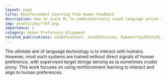 ```yaml
---
layout: page
title: Reinforcement Learning from Human Feedback
description: How to scale RL to combinatorially sized language action spaces and messy human preference rewards?
img: assets/img/rlhf.png
importance: 1
category: Human Preference Alignment
related_publications: wu2025context, xie2025survey, Ramamurthy2022IsRL, hausknecht2020interactive, martin2017improvisational, ammanabrolu2021motivate, wu2023finegrained, lu2023inference
---
```


The ultimate aim of language technology is to interact with humans.
However, most such systems are trained without direct signals of human preference, with supervised target strings serving as (a sometimes crude) proxy. This work focuses on using reinforcement learning to interact and align to human preferences.

